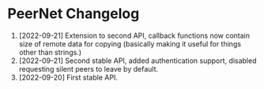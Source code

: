 # PeerNet Changelog
1. [2022-09-21] Extension to second API, callback functions now contain size of remote data for copying (basically making it useful for things other than strings.)
1. [2022-09-21] Second stable API, added authentication support, disabled requesting silent peers to leave by default.
1. [2022-09-20] First stable API. 